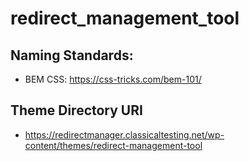 # redirect_management_tool

## Naming Standards:
- BEM CSS: https://css-tricks.com/bem-101/

## Theme Directory URI
- https://redirectmanager.classicaltesting.net/wp-content/themes/redirect-management-tool


